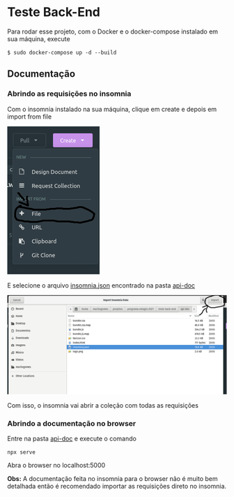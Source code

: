 # Teste Back-End

Para rodar esse projeto, com o Docker e o docker-compose instalado em sua máquina, execute

```
$ sudo docker-compose up -d --build
```

## Documentação

### Abrindo as requisições no insomnia

Com o insomnia instalado na sua máquina, clique em create e depois em import from file

![Passo 1](./imagens/passo_1.png)

E selecione o arquivo [insomnia.json](./api-doc/insomnia.json) encontrado na pasta [api-doc](./api-doc)

![Passo 2](./imagens/passo_2.png)

Com isso, o insomnia vai abrir a coleção com todas as requisições

### Abrindo a documentação no browser

Entre na pasta [api-doc](./api-doc) e execute o comando

```
npx serve
```

Abra o browser no localhost:5000 

**Obs:** A documentação feita no insomnia para o browser não é muito bem detalhada então é recomendado importar as requisições direto no insomnia.